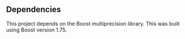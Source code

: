 ## Dependencies
This project depends on the Boost multiprecision library. This was built using
Boost version 1.75.
